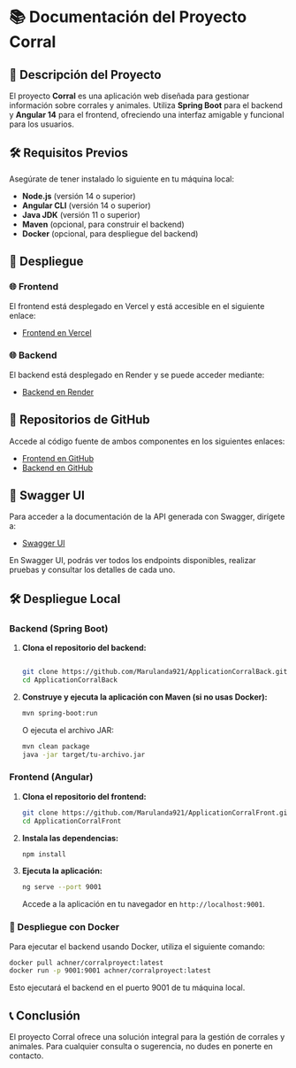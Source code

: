 # 

# 📚 Documentación del Proyecto Corral

## 🌟 Descripción del Proyecto

El proyecto **Corral** es una aplicación web diseñada para gestionar información sobre corrales y animales. Utiliza **Spring Boot** para el backend y **Angular 14** para el frontend, ofreciendo una interfaz amigable y funcional para los usuarios.

## 🛠️ Requisitos Previos

Asegúrate de tener instalado lo siguiente en tu máquina local:

- **Node.js** (versión 14 o superior)
- **Angular CLI** (versión 14 o superior)
- **Java JDK** (versión 11 o superior)
- **Maven** (opcional, para construir el backend)
- **Docker** (opcional, para despliegue del backend)

## 🚀 Despliegue

### 🌐 Frontend

El frontend está desplegado en Vercel y está accesible en el siguiente enlace:

- [Frontend en Vercel](https://vercel.com/marulanda921s-projects/frontcorral)

### 🌐 Backend

El backend está desplegado en Render y se puede acceder mediante:

- [Backend en Render](https://corralproyect-latest.onrender.com/)

## 🥇 Repositorios de GitHub

Accede al código fuente de ambos componentes en los siguientes enlaces:

- [Frontend en GitHub](https://github.com/Marulanda921/ApplicationCorralFront)
- [Backend en GitHub](https://github.com/Marulanda921/ApplicationCorralBack)

## 📄 Swagger UI

Para acceder a la documentación de la API generada con Swagger, dirígete a:

- [Swagger UI](http://localhost:9001/swagger-ui/index.html#/)

En Swagger UI, podrás ver todos los endpoints disponibles, realizar pruebas y consultar los detalles de cada uno.

## 🛠️ Despliegue Local

### Backend (Spring Boot)

1. **Clona el repositorio del backend:**
    
    ```bash
    
    git clone https://github.com/Marulanda921/ApplicationCorralBack.git
    cd ApplicationCorralBack
    
    ```
    
2. **Construye y ejecuta la aplicación con Maven (si no usas Docker):**
    
    ```bash
    mvn spring-boot:run
    ```
    
    O ejecuta el archivo JAR:
    
    ```bash
    mvn clean package
    java -jar target/tu-archivo.jar
    ```
    

### Frontend (Angular)

1. **Clona el repositorio del frontend:**
    
    ```bash
    git clone https://github.com/Marulanda921/ApplicationCorralFront.git
    cd ApplicationCorralFront
    ```
    
2. **Instala las dependencias:**
    
    ```bash
    npm install
    ```
    
3. **Ejecuta la aplicación:**
    
    ```bash
    ng serve --port 9001
    ```
    
    Accede a la aplicación en tu navegador en `http://localhost:9001`.
    

### 🐳 Despliegue con Docker

Para ejecutar el backend usando Docker, utiliza el siguiente comando:

```bash
docker pull achner/corralproyect:latest
docker run -p 9001:9001 achner/corralproyect:latest
```

Esto ejecutará el backend en el puerto 9001 de tu máquina local.

## 📞 Conclusión

El proyecto Corral ofrece una solución integral para la gestión de corrales y animales. Para cualquier consulta o sugerencia, no dudes en ponerte en contacto.
